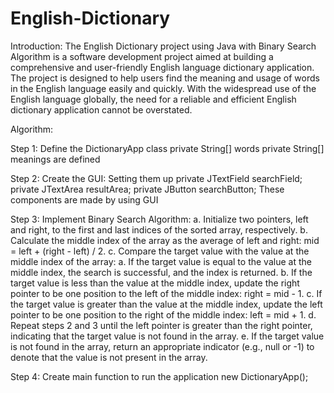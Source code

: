 # English-Dictionary
Introduction:
The English Dictionary project using Java with Binary Search Algorithm is a software development project aimed at building a comprehensive and user-friendly English language dictionary application. The project is designed to help users find the meaning and usage of words in the English language easily and quickly. With the widespread use of the English language globally, the need for a reliable and efficient English dictionary application cannot be overstated.

Algorithm:

Step 1: Define the DictionaryApp class
private String[] words
private String[] meanings
are defined

Step 2: Create the GUI:
Setting them up
private JTextField searchField;
private JTextArea resultArea;
private JButton searchButton;
These components are made by using GUI

Step 3: Implement Binary Search Algorithm:
a.	Initialize two pointers, left and right, to the first and last indices of the sorted array, respectively.
b.	Calculate the middle index of the array as the average of left and right: mid = left + (right - left) / 2.
c.	Compare the target value with the value at the middle index of the array: a. If the target value is equal to the value at the middle index, the search is successful, and the index is returned. b. If the target value is less than the value at the middle index, update the right pointer to be one position to the left of the middle index: right = mid - 1. c. If the target value is greater than the value at the middle index, update the left pointer to be one position to the right of the middle index: left = mid + 1.
d.	Repeat steps 2 and 3 until the left pointer is greater than the right pointer, indicating that the target value is not found in the array.
e.	If the target value is not found in the array, return an appropriate indicator (e.g., null or -1) to denote that the value is not present in the array.

Step 4: Create main function to run the application
new DictionaryApp();
